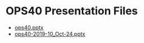 <!--
This is a machine generated file, and should not be edited, as it will be overwritten with future updates.
-->

# OPS40 Presentation Files

- [ops40.pptx](http://cdn.tailwindtraders.com/assets/ops/ops40/ops40.pptx)
- [ops40-2019-10_Oct-24.pptx](http://cdn.tailwindtraders.com/assets/ops/ops40/ops40-2019-10_Oct-24.pptx)


